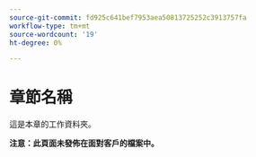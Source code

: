 ```yaml
---
source-git-commit: fd925c641bef7953aea50813725252c3913757fa
workflow-type: tm+mt
source-wordcount: '19'
ht-degree: 0%

---
```

# 章節名稱

這是本章的工作資料夾。

**注意：此頁面未發佈在面對客戶的檔案中。**
